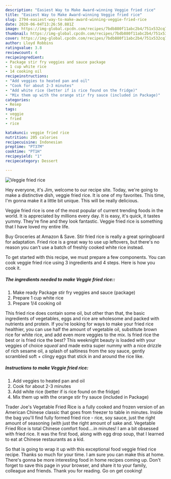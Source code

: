 ```yaml
---
description: "Easiest Way to Make Award-winning Veggie fried rice"
title: "Easiest Way to Make Award-winning Veggie fried rice"
slug: 2794-easiest-way-to-make-award-winning-veggie-fried-rice
date: 2020-06-04T13:26:50.881Z
image: https://img-global.cpcdn.com/recipes/7bdb880f11abc2b4/751x532cq70/veggie-fried-rice-recipe-main-photo.jpg
thumbnail: https://img-global.cpcdn.com/recipes/7bdb880f11abc2b4/751x532cq70/veggie-fried-rice-recipe-main-photo.jpg
cover: https://img-global.cpcdn.com/recipes/7bdb880f11abc2b4/751x532cq70/veggie-fried-rice-recipe-main-photo.jpg
author: Lloyd Robbins
ratingvalue: 3.8
reviewcount: 4
recipeingredient:
- Package stir fry veggies and sauce package
- 1 cup white rice
- 14 cooking oil
recipeinstructions:
- "Add veggies to heated pan and oil"
- "Cook for about 2-3 minutes"
- "Add white rice (better if is rice found on the fridge)"
- "Mix them up with the orange stir fry sauce (included in Package)"
categories:
- Resep
tags:
- veggie
- fried
- rice

katakunci: veggie fried rice
nutrition: 205 calories
recipecuisine: Indonesian
preptime: "PT37M"
cooktime: "PT1H"
recipeyield: "1"
recipecategory: Dessert

---
```



![Veggie fried rice](https://img-global.cpcdn.com/recipes/7bdb880f11abc2b4/751x532cq70/veggie-fried-rice-recipe-main-photo.jpg)

Hey everyone, it's Jim, welcome to our recipe site. Today, we're going to make a distinctive dish, veggie fried rice. It is one of my favorites. This time, I'm gonna make it a little bit unique. This will be really delicious.

Veggie fried rice is one of the most popular of current trending foods in the world. It is appreciated by millions every day. It is easy, it's quick, it tastes yummy. They're fine and they look fantastic. Veggie fried rice is something that I have loved my entire life.

Buy Groceries at Amazon &amp; Save. Stir fried rice is really a great springboard for adaptation. Fried rice is a great way to use up leftovers, but there&#39;s no reason you can&#39;t use a batch of freshly cooked white rice instead.


To get started with this recipe, we must prepare a few components. You can cook veggie fried rice using 3 ingredients and 4 steps. Here is how you cook it.

##### The ingredients needed to make Veggie fried rice::

1. Make ready Package stir fry veggies and sauce (package)
1. Prepare 1 cup white rice
1. Prepare 1/4 cooking oil


This fried rice does contain some oil, but other than that, the basic ingredients of vegetables, eggs and rice are wholesome and packed with nutrients and protein. If you&#39;re looking for ways to make your fried rice healthier, you can use half the amount of vegetable oil, substitute brown rice for white rice, and add even more veggies to the mix. Is fried rice the best or is fried rice the best? This weeknight beauty is loaded with your veggies of choice *squeal* and made extra super nummy with a nice drizzle of rich sesame oil, a splash of saltiness from the soy sauce, gently scrambled soft + clingy eggs that stick in and around the rice like. 

##### Instructions to make Veggie fried rice:

1. Add veggies to heated pan and oil
1. Cook for about 2-3 minutes
1. Add white rice (better if is rice found on the fridge)
1. Mix them up with the orange stir fry sauce (included in Package)


Trader Joe&#39;s Vegetable Fried Rice is a fully cooked and frozen version of an American Chinese classic that goes from freezer to table in minutes. Inside the bag you&#39;ll find fully formed fried rice - rice, soy sauce, just the right amount of seasoning (with just the right amount of sake and. Vegetable Fried Rice is total Chinese comfort food….in minutes! I am a bit obsessed with fried rice. It was the first food, along with egg drop soup, that I learned to eat at Chinese restaurants as a kid. 

So that is going to wrap it up with this exceptional food veggie fried rice recipe. Thanks so much for your time. I am sure you can make this at home. There's gonna be more interesting food in home recipes coming up. Don't forget to save this page in your browser, and share it to your family, colleague and friends. Thank you for reading. Go on get cooking!
